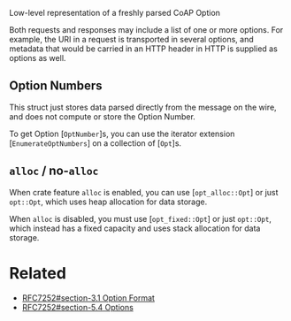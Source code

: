 Low-level representation of a freshly parsed CoAP Option

Both requests and responses may include a list of one or more
options. For example, the URI in a request is transported in several
options, and metadata that would be carried in an HTTP header in HTTP
is supplied as options as well.

## Option Numbers
This struct just stores data parsed directly from the message on the wire,
and does not compute or store the Option Number.

To get Option [`OptNumber`]s, you can use the iterator extension [`EnumerateOptNumbers`] on a collection of [`Opt`]s.

## `alloc` / no-`alloc`
When crate feature `alloc` is enabled, you can use [`opt_alloc::Opt`] or just `opt::Opt`, which uses heap allocation
for data storage.

When `alloc` is disabled, you must use [`opt_fixed::Opt`] or just `opt::Opt`, which instead has a fixed capacity and
uses stack allocation for data storage.

# Related
- [RFC7252#section-3.1 Option Format](https://datatracker.ietf.org/doc/html/rfc7252#section-3.1)
- [RFC7252#section-5.4 Options](https://datatracker.ietf.org/doc/html/rfc7252#section-5.4)
